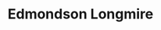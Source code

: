 ---
title: "Edmondson Longmire"
url: /bowness-on-windermere/edmondson-longmire/
shop: Bestattungen
---
